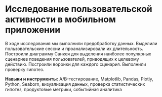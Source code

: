 # Исследование пользовательской активности в мобильном приложении

В ходе исследования мы выполнили предобработку данных. Выделили пользовательские сессии и проанализировали их длительность.
Построили диаграмму Санкея для выделения наиболее популярных сценариев поведения пользователей, приводящих к целевому действию.
Построили воронки для каждого сценария. Выполнили проверку гипотез.

**Навыки и инструменты:** A/B-тестирование, Matplotlib, Pandas, Plotly, Python, Seaborn, визуализация данных, проверка статистических гипотез, продуктовые метрики, событийная аналитика
